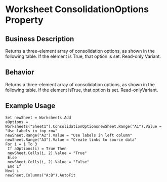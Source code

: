 # Worksheet ConsolidationOptions Property

## Business Description
Returns a three-element array of consolidation options, as shown in the following table. If the element is True, that option is set. Read-only Variant.

## Behavior
Returns a three-element array of consolidation options, as shown in the following table. If the element isTrue, that option is set. Read-onlyVariant.

## Example Usage
```vba
Set newSheet = Worksheets.Add 
aOptions = Worksheets("Sheet1").ConsolidationOptionsnewSheet.Range("A1").Value = "Use labels in top row" 
newSheet.Range("A2").Value = "Use labels in left column" 
newSheet.Range("A3").Value = "Create links to source data" 
For i = 1 To 3 
 If aOptions(i) = True Then 
 newSheet.Cells(i, 2).Value = "True" 
 Else 
 newSheet.Cells(i, 2).Value = "False" 
 End If 
Next i 
newSheet.Columns("A:B").AutoFit
```